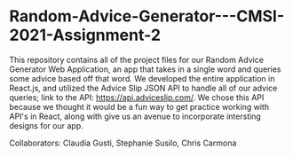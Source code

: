 # Random-Advice-Generator---CMSI-2021-Assignment-2

This repository contains all of the project files for our Random Advice Generator Web Application, an app that takes in a single word and queries some advice based off that word. We developed the entire application in React.js, and utilized the Advice Slip JSON API to handle all of our advice queries; link to the API: https://api.adviceslip.com/. We chose this API because we thought it would be a fun way to get practice working with API's in React, along with give us an avenue to incorporate intersting designs for our app.

Collaborators: Claudia Gusti, Stephanie Susilo, Chris Carmona
